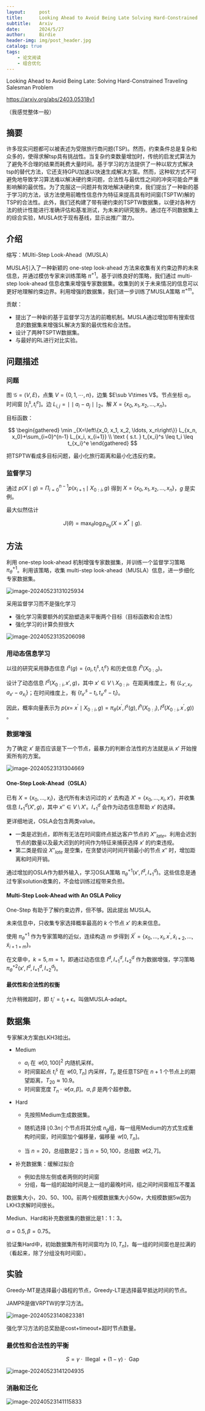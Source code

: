 ```yaml
---
layout:     post
title:      Looking Ahead to Avoid Being Late Solving Hard-Constrained Traveling Salesman Problem
subtitle:   Arxiv
date:       2024/5/27
author:     Birdie
header-img: img/post_header.jpg
catalog: true
tags:
    - 论文阅读
    - 组合优化
---
```


Looking Ahead to Avoid Being Late: Solving Hard-Constrained Traveling Salesman Problem

https://arxiv.org/abs/2403.05318v1

（我感觉整体一般）

## 摘要

许多现实问题都可以被表述为受限旅行商问题(TSP)。然而，约束条件总是复杂和众多的，使得求解tsp具有挑战性。当复杂约束数量增加时，传统的启发式算法为了避免不合理的结果而耗费大量时间。基于学习的方法提供了一种以软方式解决tsp的替代方法，它还支持GPU加速以快速生成解决方案。然而，这种软方式不可避免地导致学习算法难以解决硬约束问题，合法性与最优性之间的冲突可能会严重影响解的最优性。为了克服这一问题并有效地解决硬约束，我们提出了一种新的基于学习的方法，该方法使用前瞻性信息作为特征来提高具有时间窗(TSPTW)解的TSP的合法性。此外，我们还构建了带有硬约束的TSPTW数据集，以便对各种方法的统计性能进行准确评估和基准测试，为未来的研究服务。通过在不同数据集上的综合实验，MUSLA优于现有基线，显示出推广潜力。



## 介绍

缩写：MUlti-Step Look-Ahead（MUSLA）

MUSLA引入了一种新颖的 one-step look-ahead 方法来收集有关约束边界的未来信息，并通过模仿专家来训练策略 $\pi^{+1}$。基于训练良好的策略，我们通过 multi-step look-ahead 信息收集来增强专家数据集。收集到的关于未来情况的信息可以更好地理解约束边界。利用增强的数据集，我们进一步训练了MUSLA策略 $\pi^{+m}$。

贡献：

- 提出了一种新的基于监督学习方法的前瞻机制。MUSLA通过增加带有搜索信息的数据集来增强SL解决方案的最优性和合法性。
- 设计了两种TSPTW数据集。
- 与最好的RL进行对比实验。

## 问题描述

### 问题

图 $\mathcal{G}=(V,E)$，点集 $V=\lbrace 0,1,\cdots,n\rbrace$，边集 $E\sub V\times V$。节点坐标 $a_i$，时间窗 $[t_i^s,t_i^e]$。边 $L_{i,j}=\mid\mid a_i-a_j\mid\mid_2$。解 $X=\left\{x_0, x_1, x_2, \ldots, x_n\right\}$。

目标函数：

$$
\begin{gathered}
\min _{X=\left\{x_0, x_1, x_2, \ldots, x_n\right\}} L_{x_n, x_0}+\sum_{i=0}^{n-1} L_{x_i, x_{i+1}} \\
\text { s.t. } t_{x_i}^s \leq t_i \leq t_{x_i}^e
\end{gathered}
$$

把TSPTW看成多目标问题，最小化旅行距离和最小化违反约束。

### 监督学习

通过 $p(X\mid g)=\Pi_{i=0}^{n-1}p(x_{i+1}\mid X_{0:i},g)$ 得到 $X=\left\{x_0, x_1, x_2, \ldots, x_n\right\}$，$g$ 是实例。

最大似然估计

$$
J(\theta)=\max _\theta \log p_{\pi_\theta}\left(X=X^* \mid g\right) .
$$


## 方法

利用 one-step look-ahead 机制增强专家数据集，并训练一个监督学习策略 $\pi_\theta^{+1}$。利用该策略，收集 multi-step look-ahead（MUSLA）信息，进一步细化专家数据集。

![image-20240523131025934]({{site.url}}/img/2024-5-27-Looking-Ahead-to-Avoid-Being-Late-Solving-Hard-Constrained-Traveling/image-20240523131025934.png)

采用监督学习而不是强化学习

- 强化学习需要额外的奖励塑造来平衡两个目标（目标函数和合法性）
- 强化学习的计算负担很大

![image-20240523135206098]({{site.url}}/img/2024-5-27-Looking-Ahead-to-Avoid-Being-Late-Solving-Hard-Constrained-Traveling/image-20240523135206098.png)

### 用动态信息学习

以往的研究采用静态信息 $I^s(g)=\lbrace a_i,t_i^s,t_i^e\rbrace$ 和历史信息 $I^h(X_{0:o})$​。

设计了动态信息 $I^d(X_{0:i},x',g)$，其中 $x'\in V\setminus X_{0:i}$。在距离维度上，有 $\lbrace L_{x',x_i},a_{x'}-a_{x_i}\rbrace$；在时间维度上，有 $\lbrace t_{x'}^s-t_i,t_{x'}^e-t_i\rbrace$。

因此，概率向量表示为 $p(x=$ $\left.x^{\prime} \mid X_{0: i}, g\right)=\pi_\theta\left(x^{\prime}, I^s(g), I^h\left(X_{0: i}\right), I^d\left(X_{0: i}, x^{\prime}, g\right)\right)$​。

### 数据增强

为了确定 $x'$ 是否应该是下一个节点，最暴力的判断合法性的方法就是从 $x'$ 开始搜索所有的方案。

![image-20240523131304669]({{site.url}}/img/2024-5-27-Looking-Ahead-to-Avoid-Being-Late-Solving-Hard-Constrained-Traveling/image-20240523131304669.png)

#### One-Step Look-Ahead（OSLA）

已有 $X=\left\{x_0, \ldots, x_i\right\}$，迭代所有未访问过的 $x'$ 去构造 $X'=\left\{x_0, \ldots, x_i,x'\right\}$，并收集信息 $I^d_{+1}(X',g)$，其中 $x''\in V\setminus X'$。$I^d_{+1}$ 会作为动态信息帮助 $x'$ 的选择。

更详细地说，OSLA会包含两类value。

- 一类是迟到点，即所有无法在时间窗终点抵达客户节点的 $X''_{late}$。利用会迟到节点的数量以及最大迟到的时间作为特征来捕获选择 $x'$ 的约束违规。
- 第二类是假设 $X''_{late}$ 是空集，在贪婪访问时间开销最小的节点 $x''$​ 时，增加距离和时间开销。

通过增加的OSLA作为额外输入，学习OSLA策略 $\pi_\theta^{+1}(x',I^d,I_{+1}^d)$​。这些信息是通过专家solution收集的，不会给训练过程带来负担。

#### Multi-Step Look-Ahead with An OSLA Policy

One-Step 有助于了解约束边界，但不够。因此提出 MUSLA。

未来信息中，只收集专家选择概率最高的 $k$ 个节点 $x'$ 的未来信息。

使用 $\pi_\theta^{+1}$ 作为专家策略的近似，连续构造 $m$ 步得到 $\tilde{X}^{\prime}=\left\{x_0, \ldots, x_i, x^{\prime}, \tilde{x}_{i+2}, \ldots, \tilde{x}_{i+1+m}\right\}$​。

在文章中，$k=5,m=1$，即通过动态信息 $I^d,I_{+1}^d,I_{+2}^d$ 作为数据增强，学习策略 $\pi_\theta^{+2}(x',I^d,I_{+1}^d,I_{+2}^d)$。

#### 最优性和合法性的权衡

允许稍微超时，即 $t_i'=t_i+\epsilon$。叫做MUSLA-adapt。

## 数据集

专家解决方案由LKH3给出。

- Medium

  - $a_i$ 在 $\mathcal{U}[0,100]^2$ 内随机采样。
  - 时间窗起点 $t_i^s$ 在 $\mathcal{U}[0,T_n]$ 内采样，$T_n$ 是任意TSP在 $n+1$ 个节点上的期望距离，$T_{20}\approx 10.9$。
  - 时间窗宽度 $T_n\cdot \mathcal{U}[\alpha,\beta]$。$\alpha,\beta$​ 是两个超参数。

- Hard

  - 先按照Medium生成数据集。

  - 随机选择 $\lfloor 0.3n\rfloor$ 个节点将其分成 $n_g$​ 组，每一组用Medium的方式生成重构时间窗，时间窗加个偏移量，偏移量 $\mathcal{U}[0,T_n]$。
  - 当 $n=20$，总组数是2；当 $n=50,100$，总组数 $\mathcal{U}[2,7]$。

- 补充数据集：缓解过拟合

  - 例如去除左侧或者两侧的时间窗
  - 分组，每一组的起始时间是上一组的最晚时间，组之间时间窗相互不覆盖

数据集大小，20、50、100。前两个规模数据集大小50w，大规模数据5w因为LKH3求解时间很长。

Mediun、Hard和补充数据集的数据比是1：1：3。

$\alpha=0.5,\beta=0.75$。

验证集Hard中，初始数据集所有时间窗均为 $[0,T_n]$​，每一组的时间窗也是拉满的（看起来，除了分组没有时间窗）。

## 实验

Greedy-MT是选择最小路程的节点，Greedy-LT是选择最早抵达时间的节点。

JAMPR是做VRPTW的学习方法。

![image-20240523140823381]({{site.url}}/img/2024-5-27-Looking-Ahead-to-Avoid-Being-Late-Solving-Hard-Constrained-Traveling/image-20240523140823381.png)

强化学习方法的总奖励是cost+timeout+超时节点数量。

### 最优性和合法性的平衡

$$
S=\gamma \cdot \text { Illegal }+(1-\gamma) \cdot \text { Gap}
$$

![image-20240523141204935]({{site.url}}/img/2024-5-27-Looking-Ahead-to-Avoid-Being-Late-Solving-Hard-Constrained-Traveling/image-20240523141204935.png)

### 消融和泛化

![image-20240523141115833]({{site.url}}/img/2024-5-27-Looking-Ahead-to-Avoid-Being-Late-Solving-Hard-Constrained-Traveling/image-20240523141115833.png)